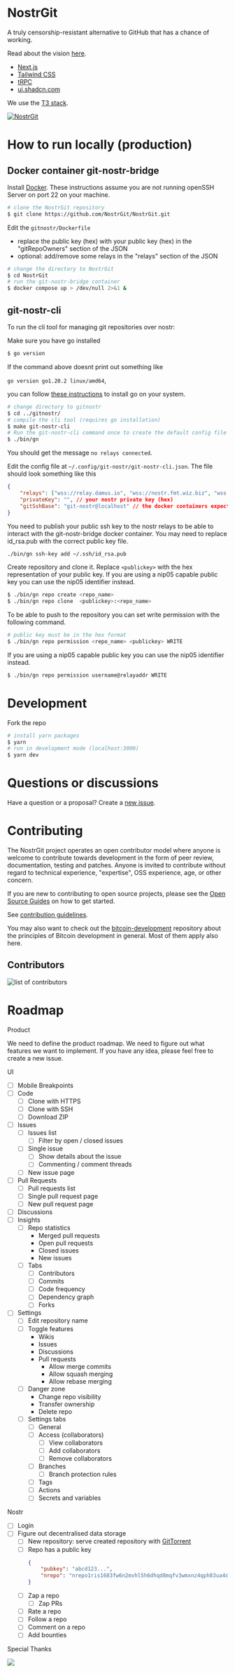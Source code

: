 # NostrGit

A truly censorship-resistant alternative to GitHub that has a chance of working.

Read about the vision [here](https://github.com/NostrGit/NostrGit/tree/main/documentation/vision.md).

- [Next.js](https://nextjs.org)
- [Tailwind CSS](https://tailwindcss.com)
- [tRPC](https://trpc.io)
- [ui.shadcn.com](https://ui.shadcn.com)

We use the [T3 stack](https://create.t3.gg/).

<a href="https://nostrgit.com"><img src="https://user-images.githubusercontent.com/8019099/223422735-795b4341-5751-49ce-bffb-800ee81788d2.jpg" alt="NostrGit"></a>

# How to run locally (production)

## Docker container git-nostr-bridge

Install [Docker](https://www.docker.com/products/docker-desktop/).
These instructions assume you are not running openSSH Server on port 22 on your machine.

```bash
# clone the NostrGit repository
$ git clone https://github.com/NostrGit/NostrGit.git
```

Edit the `gitnostr/Dockerfile`
  - replace the public key (hex) with your public key (hex) in the "gitRepoOwners" section of the JSON
  - optional: add/remove some relays in the "relays" section of the JSON

```bash
# change the directory to NostrGit
$ cd NostrGit
# run the git-nostr-bridge container
$ docker compose up > /dev/null 2>&1 &
```

## git-nostr-cli

To run the cli tool for managing git repositories over nostr:

Make sure you have go installed
```bash
$ go version
```

If the command above doesnt print out something like 

`go version go1.20.2 linux/amd64`, 

you can follow [these instructions](https://go.dev/doc/install) to install go on your system.

```bash
# change directory to gitnostr
$ cd ../gitnostr/
# compile the cli tool (requires go installation)
$ make git-nostr-cli
# Run the git-nostr-cli command once to create the default config file
$ ./bin/gn
```

You should get the message `no relays connected`.

Edit the config file at `~/.config/git-nostr/git-nostr-cli.json`. The file should look something like this

```JSON
{
    "relays": ["wss://relay.damus.io", "wss://nostr.fmt.wiz.biz", "wss://nos.lol"],
    "privateKey": "", // your nostr private key (hex)
    "gitSshBase": "git-nostr@localhost" // the docker containers expect this
}
```

You need to publish your public ssh key to the nostr relays to be able to interact with the git-nostr-bridge docker container.
You may need to replace id_rsa.pub with the correct public key file.

```bash
./bin/gn ssh-key add ~/.ssh/id_rsa.pub
```

Create repository and clone it. Replace `<publickey>` with the hex representation of your public key. If you are using a nip05 capable public key you can use the nip05 identifier instead.

```bash
$ ./bin/gn repo create <repo_name>
$ ./bin/gn repo clone  <publickey>:<repo_name>
```

To be able to push to the repository you can set write permission with the following command.

```bash
# public key must be in the hex format
$ ./bin/gn repo permission <repo_name> <publickey> WRITE
```

If you are using a nip05 capable public key you can use the nip05 identifier instead.

```bash
$ ./bin/gn repo permission username@relayaddr WRITE
```

# Development

Fork the repo

```bash
# install yarn packages
$ yarn
# run in development mode (localhost:3000)
$ yarn dev
```

# Questions or discussions

Have a question or a proposal? Create a [new issue](https://github.com/NostrGit/NostrGit/issues/new).

# Contributing

The NostrGit project operates an open contributor model where anyone is welcome to contribute towards development in the form of peer review, documentation, testing and patches. Anyone is invited to contribute without regard to technical experience, "expertise", OSS experience, age, or other concern.

If you are new to contributing to open source projects, please see the [Open Source Guides](https://opensource.guide/how-to-contribute/) on how to get started.

See [contribution guidelines](https://github.com/NostrGit/NostrGit/blob/main/documentation/development/contributing.md).

You may also want to check out the [bitcoin-development](https://github.com/jonatack/bitcoin-development/blob/master/how-to-review-bitcoin-core-prs.md) repository about the principles of Bitcoin development in general. Most of them apply also here. 

## Contributors

<img src="https://contrib.rocks/image?repo=nostrgit/nostrgit" alt="list of contributors" />

# Roadmap

Product

We need to define the product roadmap. We need to figure out what features we want to implement. If you have any idea, please feel free to create a new issue.

UI

- [ ] Mobile Breakpoints
- [ ] Code
  - [ ] Clone with HTTPS
  - [ ] Clone with SSH
  - [ ] Download ZIP
- [ ] Issues
  - [ ] Issues list
    - [ ] Filter by open / closed issues
  - [ ] Single issue
    - [ ] Show details about the issue
    - [ ] Commenting / comment threads
  - [ ] New issue page
- [ ] Pull Requests
  - [ ] Pull requests list
  - [ ] Single pull request page
  - [ ] New pull request page
- [ ] Discussions
- [ ] Insights
  - [ ] Repo statistics
    - Merged pull requests
    - Open pull requests
    - Closed issues
    - New issues
  - [ ] Tabs
    - [ ] Contributors
    - [ ] Commits
    - [ ] Code frequency
    - [ ] Dependency graph
    - [ ] Forks
- [ ] Settings
  - [ ] Edit repository name
  - [ ] Toggle features
    - Wikis
    - Issues
    - Discussions
    - Pull requests
      - Allow merge commits
      - Allow squash merging
      - Allow rebase merging
  - [ ] Danger zone
    - Change repo visibility
    - Transfer ownership
    - Delete repo
  - [ ] Settings tabs
    - [ ] General
    - [ ] Access (collaborators)
      - [ ] View collaborators
      - [ ] Add collaborators
      - [ ] Remove collaborators
    - [ ] Branches
      - [ ] Branch protection rules
    - [ ] Tags
    - [ ] Actions
    - [ ] Secrets and variables

Nostr

- [ ] Login
- [ ] Figure out decentralised data storage
  - [ ] New repository: serve created repository with [GitTorrent](https://github.com/cjb/GitTorrent)
  - [ ] Repo has a public key
    ```JSON
    {
        "pubkey": "abcd123...",
        "nrepo": "nrepo1ris1683fw6n2mvhl5h6dhqd8mqfv3wmxnz4qph83ua4dk4006ezsrt5c24"
    }
    ```
  - [ ] Zap a repo
    - [ ] Zap PRs
  - [ ] Rate a repo
  - [ ] Follow a repo
  - [ ] Comment on a repo
  - [ ] Add bounties

Special Thanks

<a href="https://vercel.com?utm_source=nostrgit&utm_campaign=oss"><img src="https://images.ctfassets.net/e5382hct74si/78Olo8EZRdUlcDUFQvnzG7/fa4cdb6dc04c40fceac194134788a0e2/1618983297-powered-by-vercel.svg" />
